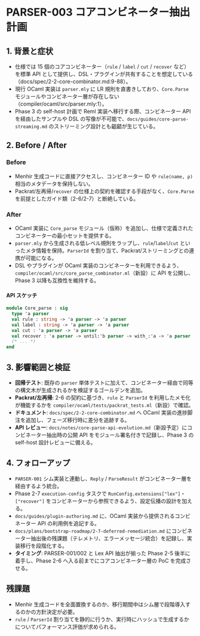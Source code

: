 # PARSER-003 コアコンビネーター抽出計画

## 1. 背景と症状
- 仕様では 15 個のコアコンビネーター（`rule` / `label` / `cut` / `recover` など）を標準 API として提供し、DSL・プラグインが共有することを想定している（docs/spec/2-2-core-combinator.md:9-88）。  
- 現行 OCaml 実装は `parser.mly` に LR 規則を直書きしており、`Core.Parse` モジュールやコンビネーター層が存在しない（compiler/ocaml/src/parser.mly:1）。  
- Phase 3 の self-host 計画で Reml 実装へ移行する際、コンビネーター API を経由したサンプルや DSL の写像が不可能で、`docs/guides/core-parse-streaming.md` のストリーミング設計とも齟齬が生じている。

## 2. Before / After
### Before
- Menhir 生成コードに直接アクセスし、コンビネーター ID や `rule(name, p)` 相当のメタデータを保持しない。  
- Packrat/左再帰/`recover` の仕様上の契約を確認する手段がなく、`Core.Parse` を前提としたガイド類（2-6/2-7）と断絶している。

### After
- OCaml 実装に `Core_parse` モジュール（仮称）を追加し、仕様で定義されたコンビネーターの最小セットを提供する。  
- `parser.mly` から生成される低レベル規則をラップし、`rule`/`label`/`cut` といったメタ情報を保持。`ParserId` を割り当て、Packrat/ストリーミングとの連携が可能になる。  
- DSL やプラグインが OCaml 実装のコンビネーターを利用できるよう、`compiler/ocaml/src/core_parse_combinator.ml`（新設）に API を公開し、Phase 3 以降も互換性を維持する。

#### API スケッチ
```ocaml
module Core_parse : sig
  type 'a parser
  val rule : string -> 'a parser -> 'a parser
  val label : string -> 'a parser -> 'a parser
  val cut : 'a parser -> 'a parser
  val recover : 'a parser -> until:'b parser -> with_:'a -> 'a parser
  (* ... *)
end
```

## 3. 影響範囲と検証
- **回帰テスト**: 既存の `parser` 単体テストに加えて、コンビネーター経由で同等の構文木が生成されるかを検証するゴールデンを追加。  
- **Packrat/左再帰**: 2-6 の契約に基づき、`rule` と `ParserId` を利用したメモ化が機能するかを `compiler/ocaml/tests/packrat_tests.ml`（新設）で確認。  
- **ドキュメント**: `docs/spec/2-2-core-combinator.md` へ OCaml 実装の進捗脚注を追加し、フェーズ移行時に差分を追跡する。
- **API レビュー**: `docs/notes/core-parse-api-evolution.md`（新設予定）にコンビネーター抽出時の公開 API をモジュール署名付きで記録し、Phase 3 の self-host 設計レビューに備える。

## 4. フォローアップ
- `PARSER-001` シム実装と連動し、`Reply` / `ParseResult` がコンビネーター層を経由するよう統合。  
- Phase 2-7 `execution-config` タスクで `RunConfig.extensions["lex"]`・`["recover"]` をコンビネーターから参照できるよう、設定伝播の設計を加える。  
- `docs/guides/plugin-authoring.md` に、OCaml 実装から提供されるコンビネーター API の利用例を追記する。
- `docs/plans/bootstrap-roadmap/2-7-deferred-remediation.md` にコンビネーター抽出後の残課題（テレメトリ、エラーメッセージ統合）を記録し、実装移行を段階化する。
- **タイミング**: PARSER-001/002 と Lex API 抽出が揃った Phase 2-5 後半に着手し、Phase 2-6 へ入る前までにコアコンビネーター層の PoC を完成させる。

## 残課題
- Menhir 生成コードを全面置換するのか、移行期間中はシム層で段階導入するのかの方針決定が必要。  
- `rule` / `ParserId` 割り当てを静的に行うか、実行時にハッシュで生成するかについてパフォーマンス評価が求められる。
